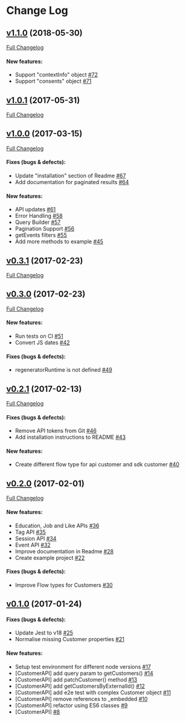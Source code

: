 #  Change Log



## [v1.1.0](https://github.com/contactlab/contacthub-sdk-nodejs/tree/v1.1.0) (2018-05-30)
[Full Changelog](https://github.com/contactlab/contacthub-sdk-nodejs/compare/v1.0.1...v1.1.0)

#### New features:

- Support "contextInfo" object [#72](https://github.com/contactlab/contacthub-sdk-nodejs/issues/72)
- Support "consents" object [#71](https://github.com/contactlab/contacthub-sdk-nodejs/issues/71)

## [v1.0.1](https://github.com/contactlab/contacthub-sdk-nodejs/tree/v1.0.1) (2017-05-31)
[Full Changelog](https://github.com/contactlab/contacthub-sdk-nodejs/compare/v1.0.0...v1.0.1)

## [v1.0.0](https://github.com/contactlab/contacthub-sdk-nodejs/tree/v1.0.0) (2017-03-15)
[Full Changelog](https://github.com/contactlab/contacthub-sdk-nodejs/compare/v0.3.1...v1.0.0)

#### Fixes (bugs & defects):

- Update "installation" section of Readme [#67](https://github.com/contactlab/contacthub-sdk-nodejs/issues/67)
- Add documentation for paginated results [#64](https://github.com/contactlab/contacthub-sdk-nodejs/issues/64)

#### New features:

- API updates [#61](https://github.com/contactlab/contacthub-sdk-nodejs/issues/61)
- Error Handling [#58](https://github.com/contactlab/contacthub-sdk-nodejs/issues/58)
- Query Builder [#57](https://github.com/contactlab/contacthub-sdk-nodejs/issues/57)
- Pagination Support [#56](https://github.com/contactlab/contacthub-sdk-nodejs/issues/56)
- getEvents filters [#55](https://github.com/contactlab/contacthub-sdk-nodejs/issues/55)
- Add more methods to example [#45](https://github.com/contactlab/contacthub-sdk-nodejs/issues/45)

## [v0.3.1](https://github.com/contactlab/contacthub-sdk-nodejs/tree/v0.3.1) (2017-02-23)
[Full Changelog](https://github.com/contactlab/contacthub-sdk-nodejs/compare/v0.3.0...v0.3.1)

## [v0.3.0](https://github.com/contactlab/contacthub-sdk-nodejs/tree/v0.3.0) (2017-02-23)
[Full Changelog](https://github.com/contactlab/contacthub-sdk-nodejs/compare/v0.2.1...v0.3.0)

#### New features:

- Run tests on CI [#51](https://github.com/contactlab/contacthub-sdk-nodejs/issues/51)
- Convert JS dates [#42](https://github.com/contactlab/contacthub-sdk-nodejs/issues/42)

#### Fixes (bugs & defects):

- regeneratorRuntime is not defined [#49](https://github.com/contactlab/contacthub-sdk-nodejs/issues/49)

## [v0.2.1](https://github.com/contactlab/contacthub-sdk-nodejs/tree/v0.2.1) (2017-02-13)
[Full Changelog](https://github.com/contactlab/contacthub-sdk-nodejs/compare/v0.2.0...v0.2.1)

#### Fixes (bugs & defects):

- Remove API tokens from Git [#46](https://github.com/contactlab/contacthub-sdk-nodejs/issues/46)
- Add installation instructions to README [#43](https://github.com/contactlab/contacthub-sdk-nodejs/issues/43)

#### New features:

- Create different flow type for api customer and sdk customer [#40](https://github.com/contactlab/contacthub-sdk-nodejs/issues/40)

## [v0.2.0](https://github.com/contactlab/contacthub-sdk-nodejs/tree/v0.2.0) (2017-02-01)
[Full Changelog](https://github.com/contactlab/contacthub-sdk-nodejs/compare/v0.1.0...v0.2.0)

#### New features:

- Education, Job and Like APIs [#36](https://github.com/contactlab/contacthub-sdk-nodejs/issues/36)
- Tag API [#35](https://github.com/contactlab/contacthub-sdk-nodejs/issues/35)
- Session API [#34](https://github.com/contactlab/contacthub-sdk-nodejs/issues/34)
- Event API [#32](https://github.com/contactlab/contacthub-sdk-nodejs/issues/32)
- Improve documentation in Readme [#28](https://github.com/contactlab/contacthub-sdk-nodejs/issues/28)
- Create example project [#22](https://github.com/contactlab/contacthub-sdk-nodejs/issues/22)

#### Fixes (bugs & defects):

- Improve Flow types for Customers [#30](https://github.com/contactlab/contacthub-sdk-nodejs/issues/30)

## [v0.1.0](https://github.com/contactlab/contacthub-sdk-nodejs/tree/v0.1.0) (2017-01-24)


#### Fixes (bugs & defects):

- Update Jest to v18 [#25](https://github.com/contactlab/contacthub-sdk-nodejs/issues/25)
- Normalise missing Customer properties [#21](https://github.com/contactlab/contacthub-sdk-nodejs/issues/21)

#### New features:

- Setup test environment for different node versions [#17](https://github.com/contactlab/contacthub-sdk-nodejs/issues/17)
- [CustomerAPI] add query param to getCustomers() [#14](https://github.com/contactlab/contacthub-sdk-nodejs/issues/14)
- [CustomerAPI] add patchCustomer() method [#13](https://github.com/contactlab/contacthub-sdk-nodejs/issues/13)
- [CustomerAPI] add getCustomersByExternalId() [#12](https://github.com/contactlab/contacthub-sdk-nodejs/issues/12)
- [CustomerAPI] add e2e test with complex Customer object [#11](https://github.com/contactlab/contacthub-sdk-nodejs/issues/11)
- [CustomerAPI] remove references to _embedded [#10](https://github.com/contactlab/contacthub-sdk-nodejs/issues/10)
- [CustomerAPI] refactor using ES6 classes [#9](https://github.com/contactlab/contacthub-sdk-nodejs/issues/9)
- [CustomerAPI] [#8](https://github.com/contactlab/contacthub-sdk-nodejs/issues/8)